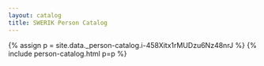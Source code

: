 ```yaml
---
layout: catalog
title: SWERIK Person Catalog
---
```

{% assign p = site.data._person-catalog.i-458Xitx1rMUDzu6Nz48nrJ %}
{% include person-catalog.html p=p %}

